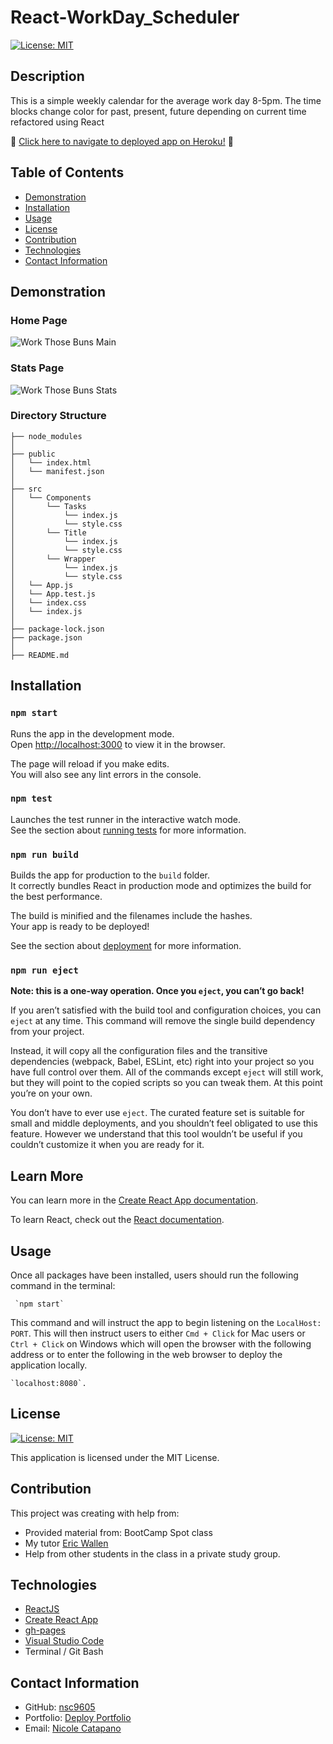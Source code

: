 # React-WorkDay_Scheduler

[![License: MIT](https://img.shields.io/badge/License-MIT-yellow.svg)](https://opensource.org/licenses/MIT)

## Description

This is a simple weekly calendar for the average work day 8-5pm. The time blocks change color for past, present, future depending on current time refactored using React

:round_pushpin: [Click here to navigate to deployed app on Heroku!](https://) :round_pushpin:

## Table of Contents

- [Demonstration](#demonstration)
- [Installation](#installation)
- [Usage](#usage)
- [License](#license)
- [Contribution](#contribution)
- [Technologies](#technologies)
- [Contact Information](#contact-information)

## Demonstration

### Home Page
![Work Those Buns Main](public/assets/img/main.png)

### Stats Page
![Work Those Buns Stats](public/assets/img/graphs.png)


### Directory Structure

```
├── node_modules
│
├── public
│   └── index.html
│   └── manifest.json
│
├── src
│   └── Components
│       └── Tasks
│           └── index.js
│           └── style.css
│       └── Title
│           └── index.js
│           └── style.css
│       └── Wrapper
│           └── index.js
│           └── style.css
│   └── App.js
│   └── App.test.js
│   └── index.css
│   └── index.js
│
├── package-lock.json
├── package.json  
│
├── README.md
```

## Installation

### `npm start`

Runs the app in the development mode.\
Open [http://localhost:3000](http://localhost:3000) to view it in the browser.

The page will reload if you make edits.\
You will also see any lint errors in the console.

### `npm test`

Launches the test runner in the interactive watch mode.\
See the section about [running tests](https://facebook.github.io/create-react-app/docs/running-tests) for more information.

### `npm run build`

Builds the app for production to the `build` folder.\
It correctly bundles React in production mode and optimizes the build for the best performance.

The build is minified and the filenames include the hashes.\
Your app is ready to be deployed!

See the section about [deployment](https://facebook.github.io/create-react-app/docs/deployment) for more information.

### `npm run eject`

**Note: this is a one-way operation. Once you `eject`, you can’t go back!**

If you aren’t satisfied with the build tool and configuration choices, you can `eject` at any time. This command will remove the single build dependency from your project.

Instead, it will copy all the configuration files and the transitive dependencies (webpack, Babel, ESLint, etc) right into your project so you have full control over them. All of the commands except `eject` will still work, but they will point to the copied scripts so you can tweak them. At this point you’re on your own.

You don’t have to ever use `eject`. The curated feature set is suitable for small and middle deployments, and you shouldn’t feel obligated to use this feature. However we understand that this tool wouldn’t be useful if you couldn’t customize it when you are ready for it.

## Learn More

You can learn more in the [Create React App documentation](https://facebook.github.io/create-react-app/docs/getting-started).

To learn React, check out the [React documentation](https://reactjs.org/).

## Usage

Once all packages have been installed, users should run the following command in the terminal:

     `npm start`

This command and will instruct the app to begin listening on the `LocalHost: PORT`. This will then instruct users to either `Cmd + Click` for Mac users or `Ctrl + Click` on Windows which will open the browser with the following address or to enter the following in the web browser to deploy the application locally.

    `localhost:8080`.


## License

[![License: MIT](https://img.shields.io/badge/License-MIT-yellow.svg)](https://opensource.org/licenses/MIT)

This application is licensed under the MIT License.

## Contribution

This project was creating with help from:

- Provided material from: BootCamp Spot class
- My tutor [Eric Wallen](https://github.com/ericwallen)
- Help from other students in the class in a private study group.


## Technologies

- [ReactJS](https://reactjs.org/)
- [Create React App](https://github.com/facebook/create-react-app)
- [gh-pages](https://www.npmjs.com/package/gh-pages)
- [Visual Studio Code](https://code.visualstudio.com/)
- Terminal / Git Bash

## Contact Information

- GitHub: [nsc9605](https://github.com/nsc9605)
- Portfolio: [Deploy Portfolio](https://nsc9605.github.io/Responsive-Portfolio/)
- Email: [Nicole Catapano](mailto:nsc9605@gmail.com)

